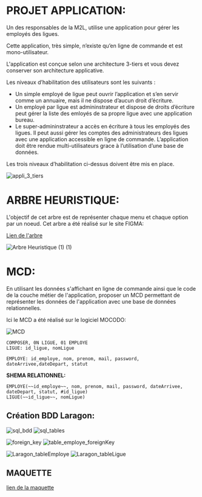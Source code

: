 # PROJET APPLICATION:

Un des responsables de la M2L, utilise une application pour gérer les employés des ligues. 

Cette application, très simple, n’existe qu’en ligne de commande et est mono-utilisateur. 

L'application  est conçue selon une architecture 3-tiers et vous devez conserver son architecture applicative.

Les niveaux d’habilitation des utilisateurs sont les suivants :

* Un simple employé de ligue peut ouvrir l’application et s’en servir comme un annuaire, mais il ne dispose d’aucun droit d’écriture.
* Un employé par ligue est admininstrateur et dispose de droits d’écriture peut gérer la liste des emloyés de sa propre ligue avec une application bureau.
* Le super-admininstrateur a accès en écriture à tous les employés des ligues. Il peut aussi gérer les comptes des administrateurs des ligues avec une application accessible en ligne de commande.
L’application doit être rendue multi-utilisateurs grace à l’utilisation d’une base de données.

Les trois niveaux d’habilitation ci-dessus doivent être mis en place.

![appli_3_tiers](https://hackmd.io/_uploads/Hkz1mRwFa.png)

# ARBRE HEURISTIQUE:

L'objectif de cet arbre est de représenter chaque menu et chaque option par un noeud.
Cet arbre a été réalisé sur le site FIGMA:

[Lien de l'arbre](https://www.figma.com/file/nKBFi9b7gsDLVyzOhAWF3z/Arbre-Heuristique?type=whiteboard&node-id=0%3A1&t=NrrkjkS34Nig52fh-1) 


![Arbre Heuristique (1) (1)](https://hackmd.io/_uploads/HknToKQja.png)


# MCD:

En utilisant les données s'affichant en ligne de commande ainsi que le code de la couche métier de l'application, proposer un MCD permettant de représenter les données de l'application avec une base de données relationnelles.

Ici le MCD a été réalisé sur le logiciel MOCODO:

![MCD](https://hackmd.io/_uploads/rJdRJNq9a.png)





```
COMPOSER, 0N LIGUE, 01 EMPLOYE
LIGUE: id_ligue, nomLigue 

EMPLOYE: id_employe, nom, prenom, mail, password, dateArrivee,dateDepart, statut 

```

**SHEMA RELATIONNEL:**

```
EMPLOYE(~~id_employe~~, nom, prenom, mail, password, dateArrivee, dateDepart, statut, #id_ligue) 
LIGUE(~~id_ligue~~, nomLigue)

```

## Création BDD Laragon:

![sql_bdd](https://hackmd.io/_uploads/SJVsXYqqT.png)
![sql_tables](https://hackmd.io/_uploads/Bk9jQF99p.png)

![foreign_key](https://hackmd.io/_uploads/Bym7FDWja.png)
![table_employe_foreignKey](https://hackmd.io/_uploads/SyK7tPWsT.png)

![Laragon_tableEmploye](https://hackmd.io/_uploads/SkWFtPZop.png)
![Laragon_tableLigue](https://hackmd.io/_uploads/r1a3Kw-ia.png)

## MAQUETTE

[lien de la maquette](file:///C:/Users/laeti/git/PROJET_LIGUES_MESLE/asset/maquettes_1%20(1).pdf)

